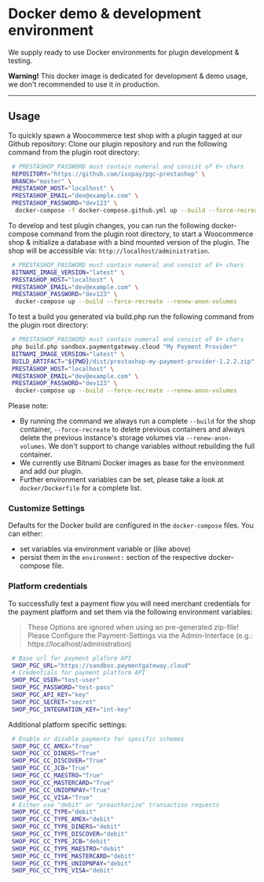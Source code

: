 # Docker demo & development environment

We supply ready to use Docker environments for plugin development & testing. 

**Warning!** This docker image is dedicated for development & demo usage, we don't recommended to use it in production.

---

## Usage

To quickly spawn a Woocommerce test shop with a plugin tagged at our Github repository:
Clone our plugin repository and run the following command from the plugin root directory:

```bash
 # PRESTASHOP_PASSWORD must contain numeral and consist of 6+ chars
 REPOSITORY="https://github.com/ixopay/pgc-prestashop" \
 BRANCH="master" \
 PRESTASHOP_HOST="localhost" \
 PRESTASHOP_EMAIL="dev@example.com" \
 PRESTASHOP_PASSWORD="dev123" \
  docker-compose -f docker-compose.github.yml up --build --force-recreate --renew-anon-volumes
```

To develop and test plugin changes, you can run the following docker-compose command from the plugin root directory, to start a Woocommerce shop & initialize a database with a bind mounted version of the plugin. The shop will be accessible via: `http://localhost/administration`.

```bash
 # PRESTASHOP_PASSWORD must contain numeral and consist of 6+ chars
 BITNAMI_IMAGE_VERSION="latest" \
 PRESTASHOP_HOST="localhost" \
 PRESTASHOP_EMAIL="dev@example.com" \
 PRESTASHOP_PASSWORD="dev123" \
  docker-compose up --build --force-recreate --renew-anon-volumes
```

To test a build you generated via build.php run the following command from the plugin root directory:

```bash
 # PRESTASHOP_PASSWORD must contain numeral and consist of 6+ chars
 php build.php sandbox.paymentgateway.cloud "My Payment Provider"
 BITNAMI_IMAGE_VERSION="latest" \
 BUILD_ARTIFACT="${PWD}/dist/prestashop-my-payment-provider-1.2.2.zip" \
 PRESTASHOP_HOST="localhost" \
 PRESTASHOP_EMAIL="dev@example.com" \
 PRESTASHOP_PASSWORD="dev123" \
  docker-compose up --build --force-recreate --renew-anon-volumes
```

Please note:

- By running the command we always run a complete `--build` for the shop container, `--force-recreate` to delete previous containers and always delete the previous instance's storage volumes via `--renew-anon-volumes`. We don't support to change variables without rebuilding the full container.
- We currently use Bitnami Docker images as base for the environment and add our plugin.
- Further environment variables can be set, please take a look at `docker/Dockerfile` for a complete list.

### Customize Settings

Defaults for the Docker build are configured in the `docker-compose` files. You can either:
 - set variables via environment variable or (like above)
 - persist them in the `environment:` section of the respective docker-compose file.

### Platform credentials

To successfully test a payment flow you will need merchant credentials for the payment platform and set them via the following environment variables:

> These Options are ignored when using an pre-generated zip-file!
> Please Configure the Payment-Settings via the Admin-Interface (e.g.: https://localhost/administration)

```bash
 # Base url for payment plaform API
 SHOP_PGC_URL="https://sandbox.paymentgateway.cloud"
 # Credentials for payment platform API
 SHOP_PGC_USER="test-user"
 SHOP_PGC_PASSWORD="test-pass"
 SHOP_PGC_API_KEY="key"
 SHOP_PGC_SECRET="secret"
 SHOP_PGC_INTEGRATION_KEY="int-key"
```

Additional platform specific settings:

```bash
 # Enable or disable payments for specific schemes
 SHOP_PGC_CC_AMEX="True"
 SHOP_PGC_CC_DINERS="True"
 SHOP_PGC_CC_DISCOVER="True"
 SHOP_PGC_CC_JCB="True"
 SHOP_PGC_CC_MAESTRO="True"
 SHOP_PGC_CC_MASTERCARD="True"
 SHOP_PGC_CC_UNIOPNPAY="True"
 SHOP_PGC_CC_VISA="True"
 # Either use "debit" or "preauthorize" transaction requests
 SHOP_PGC_CC_TYPE="debit"
 SHOP_PGC_CC_TYPE_AMEX="debit"
 SHOP_PGC_CC_TYPE_DINERS="debit"
 SHOP_PGC_CC_TYPE_DISCOVER="debit"
 SHOP_PGC_CC_TYPE_JCB="debit"
 SHOP_PGC_CC_TYPE_MAESTRO="debit"
 SHOP_PGC_CC_TYPE_MASTERCARD="debit"
 SHOP_PGC_CC_TYPE_UNIOPNPAY="debit"
 SHOP_PGC_CC_TYPE_VISA="debit"
 ```